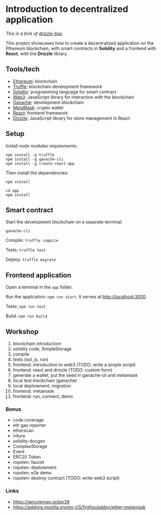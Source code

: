 # Introduction to decentralized application

*This is a fork of [drizzle-box](https://www.trufflesuite.com/boxes/drizzle)*

This project showcases how to create a decentralized application on the Ethereum blockchain, with smart contracts in **Solidity** and a frontend with **React**, with the **Drizzle** library.

## Tools/tech

 - [Ethereum](https://ethereum.org): blockchain
 - [Truffle](https://www.trufflesuite.com): blockchain development framework
 - [Solidity](https://docs.soliditylang.org): programming language for smart contract
 - [Web3](https://web3js.readthedocs.io): JavaScript library for interaction with the blockchain
 - [Ganache](https://www.trufflesuite.com/ganache): development blockchain
 - [MetaMask](https://metamask.io): crypto wallet
 - [React](https://reactjs.org): frontend framework
 - [Drizzle](https://www.trufflesuite.com/drizzle): JavaScript library for store management in React

## Setup
Install node modules requirements:

    npm install -g truffle
    npm install -g ganache-cli
    npm install -g create-react-app

Then install the dependencies:

    npm install

    cd app
    npm install

## Smart contract
Start the development blockchain on a separate terminal:

    ganache-cli

Compile: `truffle compile`

Tests: `truffle test`

Deploy: `truffle migrate`

## Frontend application
Open a terminal in the `app` folder.

Run the application: `npm run start`. It serves at <http://localhost:3000>.

Tests: `npm run test`

Build: `npm run build`

## Workshop
1. blockchain introduction
2. solidity code, SimpleStorage
3. compile
4. tests (sol, js, run)
5. frontend: introduction to web3 (TODO: write a simple script)
6. frontend: react and drizzle (TODO: custom form)
7. generate a wallet, put the seed in ganache-cli and metamask
8. local test blockchain (ganache)
9. local deploiement, migration
10. frontend: metamask
11. frontend: run, connect, demo

### Bonus
 - code coverage
 - eth gas reporter
 - etherscan
 - infura
 - solidity-docgen
 - ComplexStorage
 - Event
 - ERC20 Token
 - ropsten: faucet
 - ropsten: deploiement
 - ropsten: e2e demo
 - ropsten: destroy contract (TODO: write web3 script)

### Links
 - <https://iancoleman.io/bip39>
 - <https://addons.mozilla.org/en-US/firefox/addon/ether-metamask>
